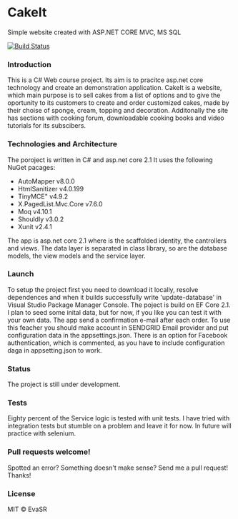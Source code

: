 # CakeIt 

Simple website created with ASP.NET CORE MVC, MS SQL 

[![Build Status](https://ci.appveyor.com/api/projects/status/github/EvaSRGitHub/CakeItWebApp?branch=master&svg=true
)](https://ci.appveyor.com/api/projects/status/github/EvaSRGitHub/CakeItWebApp)

### Introduction
This is a C# Web course project. Its aim is to pracitce asp.net core technology and create an demonstration application.
CakeIt is a website, which main purpose is to sell cakes from a list of options and to give the oportunity to its customers to 
create and order customized cakes, made by their choise of sponge, cream, topping and decoration. Additonally the site has 
sections with cooking forum, downloadable cooking books and video tutorials for its subscibers.

### Technologies and Architecture
The poroject is written in C# and asp.net core 2.1
It uses the following NuGet pacages:
 * AutoMapper v8.0.0
 * HtmlSanitizer v4.0.199
 * TinyMCE" v4.9.2 
 * X.PagedList.Mvc.Core v7.6.0
 * Moq v4.10.1
 * Shouldly v3.0.2
 * Xunit v2.4.1

The app is asp.net core 2.1 where is the scaffolded identity, the cantrollers and views. The data layer is separated in class library, 
so are the database models, the view models and the service layer. 

### Launch
To setup the project first you need to download it locally, resolve dependences and when it builds successfully write 'update-database' 
in Visual Studio Package Manager Console. The poject is build on EF Core 2.1. I plan to seed some inital data, but for now, 
if you like you can test it with your own data.
The app send a confirmation e-mail after each order. To use this feacher you should make account in SENDGRID Email provider and 
put configuration data in the appsettings.json.
There is an option for Facebook authentication, which is commented, as you have to include configuration daga in 
appsetting.json to work.

### Status
The project is still under development. 

### Tests 
Eighty percent of the Service logic is tested with unit tests. I have tried with integration tests but stumble on a problem 
and leave it for now. In future will practice with selenium.

### Pull requests welcome!
Spotted an error? Something doesn't make sense? Send me a pull request! Thanks!

### License
MIT © EvaSR